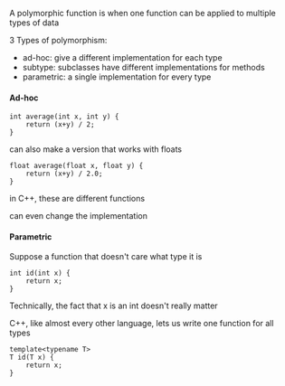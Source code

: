 A polymorphic function is when one function can be applied to multiple types of data

3 Types of polymorphism:
- ad-hoc: give a different implementation for each type
- subtype: subclasses have different implementations for methods
- parametric: a single implementation for every type

#### Ad-hoc
```
int average(int x, int y) {
	return (x+y) / 2;
}
```

can also make a version that works with floats
```
float average(float x, float y) {
	return (x+y) / 2.0;
}
```

in C++, these are different functions


can even change the implementation

#### Parametric
Suppose a function that doesn't care what type it is
```
int id(int x) {
	return x;
}
```
Technically, the fact that x is an int doesn't really matter

C++, like almost every other language, lets us write one function for all types
```
template<typename T>
T id(T x) {
	return x;
}
```

